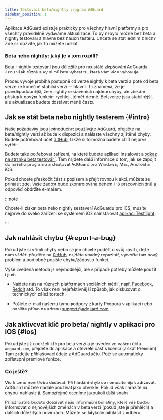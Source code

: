```yaml
---
title: Testovací beta/nightly program AdGuard
sidebar_position: 1
---
```


Aplikace AdGuard existuje prakticky pro všechny hlavní platformy a pro všechny pravidelně vydáváme aktualizace. To by nebylo možné bez beta a nightly testování a hlavně bez našich testerů. Chcete se stát jedním z nich? Zde se dozvíte, jak to můžete udělat.

### Beta nebo nightly: jaký je v tom rozdíl?

Beta i nightly testování jsou důležité pro neustálé zlepšování AdGuardu. Jsou však různé a vy si můžete vybrat tu, která vám více vyhovuje.

Proces vývoje probíhá postupně od verze nightly k beta verzi a poté od beta verze ke konečné stabilní verzi — hlavní. To znamená, že je pravděpodobnější, že v nightly sestaveních najdete chyby, ale získáte přístup k novým funkcím rychleji, téměř denně. Betaverze jsou stabilnější, ale aktualizace budete dostávat méně často.

## Jak se stát beta nebo nightly testerem {#intro}

Naše požadavky jsou jednoduché: používejte AdGuard, přejděte na beta/nightly verzi až bude k dispozici a nahlaste všechny zjištěné chyby. Budete potřebovat účet [GitHub](https://github.com/), takže si to možná budete chtít nejprve vyřídit.

Budete také potřebovat zařízení, na které budete aplikaci instalovat a [odkaz na stránku beta testování](https://adguard.com/beta.html). Tam najdete další informace o tom, jak se zapojit do našeho programu a otestovat AdGuard pro Windows, Mac, Android a iOS.

Pokud chcete přeskočit část s popisem a přejít rovnou k akci, můžete se přihlásit [zde](https://surveys.adguard.com/beta_testing_program/form.html). Vaše žádost bude zkontrolována během 1-3 pracovních dnů a odpověď obdržíte e-mailem.

:::note

Chcete-li získat beta nebo nightly sestavení AdGuardu pro iOS, musíte nejprve do svého zařízení se systémem iOS nainstalovat [aplikaci Testflight](https://apps.apple.com/app/testflight/id899247664).

:::

## Jak nahlásit chybu {#report-a-bug}

Pokud jste si všimli chyby nebo se jen chcete podělit o svůj návrh, dejte nám vědět: přejděte na [GitHub](https://github.com/AdguardTeam/), najděte vhodný repozitář, vytvořte tam nový problém a podrobně popište chybu/žádost o funkci.

Výše uvedená metoda je nejvhodnější, ale v případě potřeby můžete použít i jiné:

- Najdete nás na různých platformách sociálních médií, např. [Facebook](https://www.facebook.com/AdguardEn/), [Reddit](https://www.reddit.com/r/Adguard/) atd. To však není nejefektivnější způsob, jak diskutovat o technických záležitostech.

- Pošlete e-mail našemu týmu podpory z karty Podpora v aplikaci nebo napište přímo na adresu [support@adguard.com](mailto:support@adguard.com).

## Jak aktivovat klíč pro beta/ nightly v aplikaci pro iOS {#ios}

Pokud jste již obdrželi klíč pro beta verzi a je uveden ve vašem účtu `adguard.com`, přejděte do aplikace a otevřete část s licencí (Získat Premium). Tam zadejte přihlašovací údaje z AdGuard účtu. Poté se automaticky zpřístupní prémiové funkce.

### Co ještě?

Víc k tomu není třeba dodávat. Při hledání chyb se nemusíte nijak zdržovat. AdGuard můžete nadále používat jako obvykle. Pokud však narazíte na chybu, nahlaste ji. Samozřejmě oceníme jakoukoli další snahu.

Příležitostně budete dostávat naše informační bulletiny, které vás budou informovat o nejnovějších změnách v beta verzi (pokud jste je přehlédli) a dalších důležitých novinkách. Můžete se kdykoliv odhlásit z odběru.
